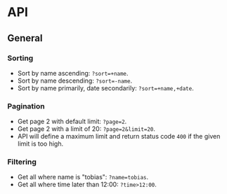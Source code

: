 # API

## General

### Sorting
* Sort by name ascending: `?sort=+name`.
* Sort by name descending: `?sort=-name`.
* Sort by name primarily, date secondarily: `?sort=+name,+date`.

### Pagination
* Get page 2 with default limit: `?page=2`.
* Get page 2 with a limit of 20: `?page=2&limit=20`.
* API will define a maximum limit and return status code `400` if the given limit is too high.

### Filtering
* Get all where name is "tobias": `?name=tobias`.
* Get all where time later than 12:00: `?time>12:00`.
